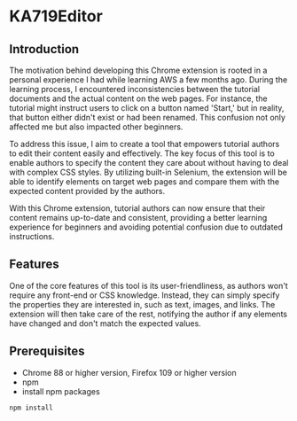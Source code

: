 # KA719Editor

## Introduction
The motivation behind developing this Chrome extension is rooted in a personal experience I had while learning AWS a few months ago. During the learning process, I encountered inconsistencies between the tutorial documents and the actual content on the web pages. For instance, the tutorial might instruct users to click on a button named 'Start,' but in reality, that button either didn't exist or had been renamed. This confusion not only affected me but also impacted other beginners.

To address this issue, I aim to create a tool that empowers tutorial authors to edit their content easily and effectively. The key focus of this tool is to enable authors to specify the content they care about without having to deal with complex CSS styles. By utilizing built-in Selenium, the extension will be able to identify elements on target web pages and compare them with the expected content provided by the authors.

With this Chrome extension, tutorial authors can now ensure that their content remains up-to-date and consistent, providing a better learning experience for beginners and avoiding potential confusion due to outdated instructions.

## Features
One of the core features of this tool is its user-friendliness, as authors won't require any front-end or CSS knowledge. Instead, they can simply specify the properties they are interested in, such as text, images, and links. The extension will then take care of the rest, notifying the author if any elements have changed and don't match the expected values.

## Prerequisites
- Chrome 88 or higher version, Firefox 109 or higher version
- npm 
- install npm packages
```
npm install
```